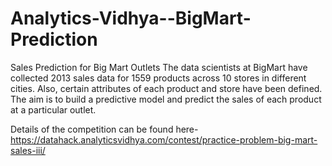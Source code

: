 # Analytics-Vidhya--BigMart-Prediction
Sales Prediction for Big Mart Outlets The data scientists at BigMart have collected 2013 sales data for 1559 products across 10 stores in different cities. Also, certain attributes of each product and store have been defined. The aim is to build a predictive model and predict the sales of each product at a particular outlet.


Details of the competition can be found here- https://datahack.analyticsvidhya.com/contest/practice-problem-big-mart-sales-iii/
